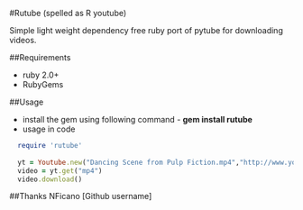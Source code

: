 #Rutube (spelled as R youtube)

Simple light weight dependency free ruby port of pytube for downloading videos.

##Requirements
* ruby 2.0+
* RubyGems

##Usage
* install the gem using following command - **gem install rutube** 
* usage in code
```ruby
  require 'rutube'  
       
  yt = Youtube.new("Dancing Scene from Pulp Fiction.mp4","http://www.youtube.com/watch?v=Ik-RsDGPI5Y")
  video = yt.get("mp4")
  video.download()
```  

##Thanks
NFicano [Github username]